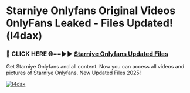 # Starniye Onlyfans Original Videos 0nlyFans Leaked - Files Updated! (l4dax)

<h3>🔴 CLICK HERE 🌐==►► <a href="https://tinyurl.com/2m67pmp6" rel="nofollow">Starniye Onlyfans Updated Files</a></h3>

Get Starniye Onlyfans and all content. Now you can access all videos and pictures of Starniye Onlyfans. New Updated Files 2025!

[![l4dax](https://i.imgur.com/H4QAA4z.gif)](https://tinyurl.com/2m67pmp6)